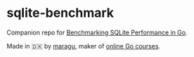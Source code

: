 # sqlite-benchmark

Companion repo for [Benchmarking SQLite Performance in Go](https://www.golang.dk/articles/benchmarking-sqlite-performance-in-go).

Made in 🇩🇰 by [maragu](https://www.maragu.dk/), maker of [online Go courses](https://www.golang.dk/).
